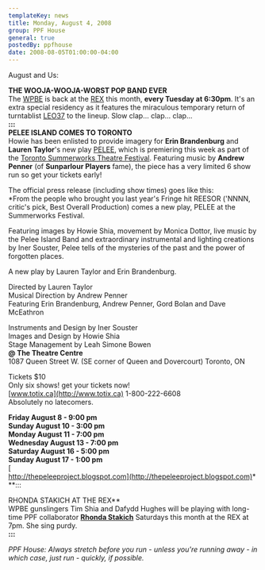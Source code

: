 ```yaml
---
templateKey: news
title: Monday, August 4, 2008
group: PPF House
general: true
postedBy: ppfhouse
date: 2008-08-05T01:00:00-04:00
---
```

August and Us:  
  
**THE WOOJA-WOOJA-WORST POP BAND EVER**  
The [WPBE](http://www.myspace.com/wpbe) is back at the [REX](http://www.therex.ca) this month, **every Tuesday at 6:30pm**. It's an extra special residency as it features the miraculous temporary return of turntablist [LEO37](http://www.myspace.com/LEO37) to the lineup. Slow clap... clap... clap...  
**:::**  
 **PELEE ISLAND COMES TO TORONTO**  
Howie has been enlisted to provide imagery for **Erin Brandenburg** and **Lauren Taylor**'s new play [PELEE](http://thepeleeproject.blogspot.com), which is premiering this week as part of the [Toronto Summerworks Theatre Festival](http://www.summerworks.ca/2008/home.php). Featuring music by **Andrew Penner** (of **Sunparlour Players** fame), the piece has a very limited 6 show run so get your tickets early!  
  
The official press release (including show times) goes like this:  
*From the people who brought you last year's Fringe hit REESOR ('NNNN, critic's pick, Best Overall Production) comes a new play, PELEE at the Summerworks Festival.  
  
Featuring images by Howie Shia, movement by Monica Dottor, live music by the Pelee Island Band and extraordinary instrumental and lighting creations by Iner Souster, Pelee tells of the mysteries of the past and the power of forgotten places.  
  
A new play by Lauren Taylor and Erin Brandenburg.  
  
Directed by Lauren Taylor  
Musical Direction by Andrew Penner  
Featuring Erin Brandenburg, Andrew Penner, Gord Bolan and Dave McEathron  
  
Instruments and Design by Iner Souster  
Images and Design by Howie Shia  
Stage Management by Leah Simone Bowen  
 **@ The Theatre Centre**  
1087 Queen Street W. (SE corner of Queen and Dovercourt) Toronto, ON  
  
Tickets $10  
Only six shows! get your tickets now!  
[www.totix.ca](http://www.totix.ca) 1-800-222-6608  
Absolutely no latecomers.  
  
**Friday August 8 - 9:00 pm  
Sunday August 10 - 3:00 pm  
Monday August 11 - 7:00 pm  
Wednesday August 13 - 7:00 pm  
Saturday August 16 - 5:00 pm  
Sunday August 17 - 1:00 pm**  
[  
http://thepeleeproject.blogspot.com](http://thepeleeproject.blogspot.com)*  
**:::  
  
RHONDA STAKICH AT THE REX**  
WPBE gunslingers Tim Shia and Dafydd Hughes will be playing with long-time PPF collaborator [**Rhonda Stakich**](http://www.myspace.com/rhondastakich) Saturdays this month at the REX at 7pm. She sing purdy.  
**:::**  
  
*PPF House: Always stretch before you run - unless you're running away - in which case, just run - quickly, if possible.*